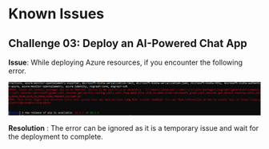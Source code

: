 # Known Issues

## Challenge 03: Deploy an AI-Powered Chat App

 **Issue**:  While deploying Azure resources, if you encounter the following error.

   ![](../media/Active-image120.png)

  **Resolution** : The error can be ignored as it is a temporary issue and wait for the deployment to complete.
